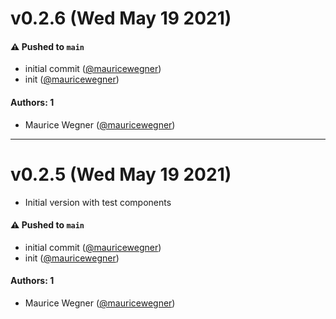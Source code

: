# v0.2.6 (Wed May 19 2021)

#### ⚠️ Pushed to `main`

- initial commit ([@mauricewegner](https://github.com/mauricewegner))
- init ([@mauricewegner](https://github.com/mauricewegner))

#### Authors: 1

- Maurice Wegner ([@mauricewegner](https://github.com/mauricewegner))

---

# v0.2.5 (Wed May 19 2021)

- Initial version with test components

#### ⚠️ Pushed to `main`

- initial commit ([@mauricewegner](https://github.com/mauricewegner))
- init ([@mauricewegner](https://github.com/mauricewegner))

#### Authors: 1

- Maurice Wegner ([@mauricewegner](https://github.com/mauricewegner))
